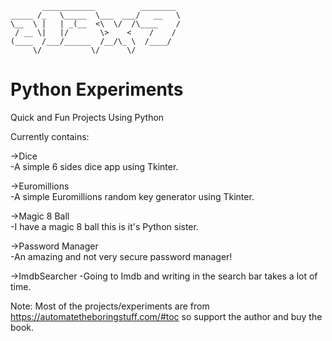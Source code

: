            ____________          ________ 
    _____ /_   \_____  \___  ___/   __   \
    \__  \ |   | _(__  <\  \/  /\____    /
     / __ \|   |/       \>    <    /    / 
    (____  /___/______  /__/\_ \  /____/  
         \/           \/      \/     

# Python Experiments
Quick and Fun Projects Using Python

Currently contains:

->Dice   
  -A simple 6 sides dice app using Tkinter.
  
->Euromillions  
  -A simple Euromillions random key generator using Tkinter.
  
->Magic 8 Ball  
  -I have a magic 8 ball this is it's Python sister.

->Password Manager   
  -An amazing and not very secure password manager!  
  
->ImdbSearcher 
  -Going to Imdb and writing in the search bar takes a lot of time. 
  
  
Note: Most of the projects/experiments are from https://automatetheboringstuff.com/#toc so support the author and buy the book.
